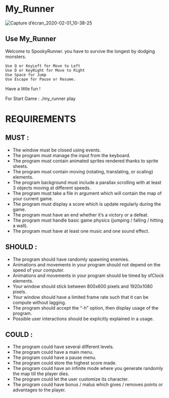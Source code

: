 # My_Runner

![Capture d’écran_2020-02-01_10-38-25](https://user-images.githubusercontent.com/57537266/73590177-bac3a080-44df-11ea-91ca-0503b146eba9.png)

## Use My_Runner

Welcome to SpookyRunner.
you have to survive the longest by dodging monsters.
	
	Use Q or KeyLeft for Move to Left
	Use D or KeyRight for Move to Right
	Use Space for Jump
	Use Escape for Pause or Resume.

Have a little fun !

For Start Game : ./my_runner play

# REQUIREMENTS

## MUST :
- The window must be closed using events.
- The program must manage the input from the keyboard.
- The program must contain animated sprites rendered thanks to sprite sheets.
- The program must contain moving (rotating, translating, or scaling) elements.
- The program background must include a parallax scrolling with at least 3 objects moving at different
speeds.
- The program must take a file in argument which will contain the map of your current game.
- The program must display a score which is update regularly during the game.
- The program must have an end whether it’s a victory or a defeat.
- The program must handle basic game physics (jumping / falling / hitting a wall).
- The program must have at least one music and one sound effect.

## SHOULD :
- The program should have randomly spawning enemies.
- Animations and movements in your program should not depend on the speed of your computer.
- Animations and movements in your program should be timed by sfClock elements.
- Your window should stick between 800x600 pixels and 1920x1080 pixels.
- Your window should have a limited frame rate such that it can be compute without lagging.
- The program should accept the “-h” option, then display usage of the program.
- Possible user interactions should be explicitly explained in a usage.

## COULD :
- The program could have several different levels.
- The program could have a main menu.
- The program could have a pause menu.
- The program could store the highest score made.
- The program could have an infinite mode where you generate randomly the map till the player dies.
- The program could let the user customize its character.
- The program could have bonus / malus which gives / removes points or advantages to the player.
